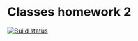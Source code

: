 # Classes homework 2

[![Build status](https://ci.appveyor.com/api/projects/status/cg21nmk2p1j00ctv?svg=true)](https://ci.appveyor.com/project/IrinaOre/classes-homework-2)
